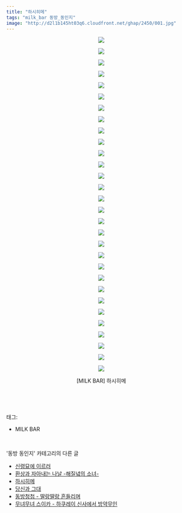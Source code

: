 ```yaml
---
title: "하시히메"
tags: "milk_bar 동방_동인지"
image: "http://d2l1b145ht03q6.cloudfront.net/ghap/2450/001.jpg"
---
```

<div class="article">
<p style="text-align: center; clear: none; float: none;"><img src="{{ site.imgserver1 }}/ghap/2450/001.jpg"/></p>
<p style="text-align: center; clear: none; float: none;"><img src="{{ site.imgserver1 }}/ghap/2450/002.jpg"/></p>
<p style="text-align: center; clear: none; float: none;"><img src="{{ site.imgserver1 }}/ghap/2450/003.jpg"/></p>
<p style="text-align: center; clear: none; float: none;"><img src="{{ site.imgserver1 }}/ghap/2450/004.jpg"/></p>
<p style="text-align: center; clear: none; float: none;"><img src="{{ site.imgserver1 }}/ghap/2450/005.jpg"/></p>
<p style="text-align: center; clear: none; float: none;"><img src="{{ site.imgserver1 }}/ghap/2450/006.jpg"/></p>
<p style="text-align: center; clear: none; float: none;"><img src="{{ site.imgserver1 }}/ghap/2450/007.jpg"/></p>
<p style="text-align: center; clear: none; float: none;"><img src="{{ site.imgserver1 }}/ghap/2450/008.jpg"/></p>
<p style="text-align: center; clear: none; float: none;"><img src="{{ site.imgserver1 }}/ghap/2450/009.jpg"/></p>
<p style="text-align: center; clear: none; float: none;"><img src="{{ site.imgserver1 }}/ghap/2450/010.jpg"/></p>
<p style="text-align: center; clear: none; float: none;"><img src="{{ site.imgserver1 }}/ghap/2450/011.jpg"/></p>
<p style="text-align: center; clear: none; float: none;"><img src="{{ site.imgserver1 }}/ghap/2450/012.jpg"/></p>
<p style="text-align: center; clear: none; float: none;"><img src="{{ site.imgserver1 }}/ghap/2450/013.jpg"/></p>
<p style="text-align: center; clear: none; float: none;"><img src="{{ site.imgserver1 }}/ghap/2450/014.jpg"/></p>
<p style="text-align: center; clear: none; float: none;"><img src="{{ site.imgserver1 }}/ghap/2450/015.jpg"/></p>
<p style="text-align: center; clear: none; float: none;"><img src="{{ site.imgserver1 }}/ghap/2450/016.jpg"/></p>
<p style="text-align: center; clear: none; float: none;"><img src="{{ site.imgserver1 }}/ghap/2450/017.jpg"/></p>
<p style="text-align: center; clear: none; float: none;"><img src="{{ site.imgserver1 }}/ghap/2450/018.jpg"/></p>
<p style="text-align: center; clear: none; float: none;"><img src="{{ site.imgserver1 }}/ghap/2450/019.jpg"/></p>
<p style="text-align: center; clear: none; float: none;"><img src="{{ site.imgserver1 }}/ghap/2450/020.jpg"/></p>
<p style="text-align: center; clear: none; float: none;"><img src="{{ site.imgserver1 }}/ghap/2450/021.jpg"/></p>
<p style="text-align: center; clear: none; float: none;"><img src="{{ site.imgserver1 }}/ghap/2450/022.jpg"/></p>
<p style="text-align: center; clear: none; float: none;"><img src="{{ site.imgserver1 }}/ghap/2450/023.jpg"/></p>
<p style="text-align: center; clear: none; float: none;"><img src="{{ site.imgserver1 }}/ghap/2450/024.jpg"/></p>
<p style="text-align: center; clear: none; float: none;"><img src="{{ site.imgserver1 }}/ghap/2450/025.jpg"/></p>
<p style="text-align: center; clear: none; float: none;"><img src="{{ site.imgserver1 }}/ghap/2450/026.jpg"/></p>
<p style="text-align: center; clear: none; float: none;"><img src="{{ site.imgserver1 }}/ghap/2450/027.jpg"/></p>
<p style="text-align: center; clear: none; float: none;"><img src="{{ site.imgserver1 }}/ghap/2450/028.jpg"/></p>
<p style="text-align: center; clear: none; float: none;"><img src="{{ site.imgserver1 }}/ghap/2450/029.jpg"/></p>
<p style="text-align: center; clear: none; float: none;"><img src="{{ site.imgserver1 }}/ghap/2450/030.jpg"/></p>
<p style="text-align: center; clear: none; float: none;">[MILK BAR] 하시히메</p>
<p><br/></p>
</div><br/>
<div class="tagTrail">
<p>태그: </p>
<ul>
<li>MILK BAR</li>
</ul>
</div><br/>
<div class="another">
<p>'동방 동인지' 카테고리의 다른 글</p>
<ul>
<li><a href="/ghap_2452">신령묘에 이르러</a></li>
<li><a href="/ghap_2451">환상과 자아내는 나날 -해질녘의 소녀-</a></li>
<li><a href="/ghap_2450">하시히메</a></li>
<li><a href="/ghap_2449">당신과 그대</a></li>
<li><a href="/ghap_2447">동방청첩 - 딸랑딸랑 흔들리며</a></li>
<li><a href="/ghap_2446">무녀무녀 스이카 - 하쿠레이 신사에서 방약무인</a></li>
</ul>
</div><br/>
<div class="cb_module cb_fluid">
<div class="cb_wrt cb_profile">
</div><!-- commentList close -->
</div><br/>
